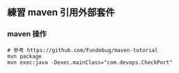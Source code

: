 ## 練習 maven 引用外部套件

### maven 操作

```
# 參考 https://github.com/Fundebug/maven-tutorial
mvn package
mvn exec:java -Dexec.mainClass="com.devops.CheckPort"
```